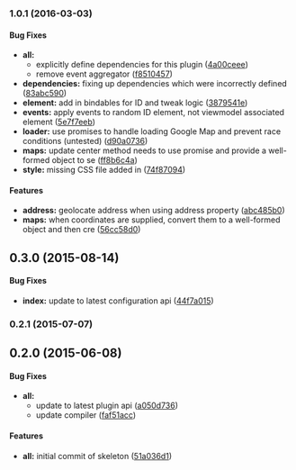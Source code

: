 ### 1.0.1 (2016-03-03)


#### Bug Fixes

* **all:**
  * explicitly define dependencies for this plugin ([4a00ceee](http://github.com/Vheissu/aurelia-google-maps/commit/4a00ceee7faa1006965e77524467ecdc3e1132e8))
  * remove event aggregator ([f8510457](http://github.com/Vheissu/aurelia-google-maps/commit/f851045747eb191928b74a0d159357806f0a8d05))
* **dependencies:** fixing up dependencies which were incorrectly defined ([83abc590](http://github.com/Vheissu/aurelia-google-maps/commit/83abc590b57a1a65e4c776aaf6cfcf8456f7e593))
* **element:** add in bindables for ID and tweak logic ([3879541e](http://github.com/Vheissu/aurelia-google-maps/commit/3879541ee8aca717f5e19235b4ee2ba03d792bd1))
* **events:** apply events to random ID element, not viewmodel associated element ([5e7f7eeb](http://github.com/Vheissu/aurelia-google-maps/commit/5e7f7eebf00434f1f60a2bfdf106054e81dff594))
* **loader:** use promises to handle loading Google Map and prevent race conditions (untested) ([d90a0736](http://github.com/Vheissu/aurelia-google-maps/commit/d90a0736d6ce7a0199d0d6c361ce634c2e6bcb8d))
* **maps:** update center method needs to use promise and provide a well-formed object to se ([ff8b6c4a](http://github.com/Vheissu/aurelia-google-maps/commit/ff8b6c4ac30498acfcfe7510d484122eb150877c))
* **style:** missing CSS file added in ([74f87094](http://github.com/Vheissu/aurelia-google-maps/commit/74f87094184c0399ac09a5b3ac0eb6e61b5de3ed))


#### Features

* **address:** geolocate address when using address property ([abc485b0](http://github.com/Vheissu/aurelia-google-maps/commit/abc485b0ebfeb6f4248b57d49537bc5763e6cce2))
* **maps:** when coordinates are supplied, convert them to a well-formed object and then cre ([56cc58d0](http://github.com/Vheissu/aurelia-google-maps/commit/56cc58d05ac39f06d214329ed4565e7f9313fddd))


## 0.3.0 (2015-08-14)


#### Bug Fixes

* **index:** update to latest configuration api ([44f7a015](http://github.com/aurelia/skeleton-plugin/commit/44f7a015c0f15251bd07b327e42c875eaccbb735))


### 0.2.1 (2015-07-07)


## 0.2.0 (2015-06-08)


#### Bug Fixes

* **all:**
  * update to latest plugin api ([a050d736](http://github.com/aurelia/skeleton-plugin/commit/a050d736d32811066ffa902615cc73e1a5cbb6e3))
  * update compiler ([faf51acc](http://github.com/aurelia/skeleton-plugin/commit/faf51accc1514c6767eaed60df16dd3d586b5cc5))


#### Features

* **all:** initial commit of skeleton ([51a036d1](http://github.com/aurelia/skeleton-plugin/commit/51a036d146750a0bafd443dbc3def51ef7f89f6e))

